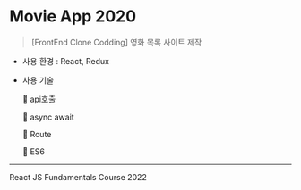 # Movie App 2020

>[FrontEnd Clone Codding] 영화 목록 사이트 제작

- 사용 환경 : React, Redux
- 사용 기술 
 
  📌 [api호출](https://github.com/bbak0105/movie_app_2022/blob/dev-jiyuShin/src/routes/Home.js)

  📌 async await

  📌 Route

  📌 ES6

---
React JS Fundamentals Course 2022
